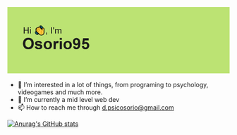![Greetings](/header.png)

- 👀 I’m interested in a lot of things, from programing to psychology, videogames and much more.
- 🌱 I’m currently a mid level web dev
- 📫 How to reach me through d.psicosorio@gmail.com

[![Anurag's GitHub stats](https://github-readme-stats.vercel.app/api?username=Osorio95)](https://github.com/anuraghazra/github-readme-stats)
